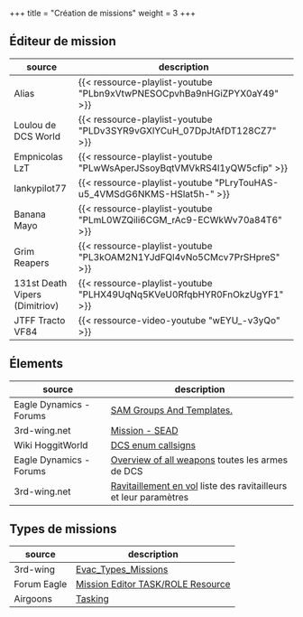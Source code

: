 +++
title = "Création de missions"
weight = 3
+++

## Éditeur de mission
source                         | description
------------------------------ | -----------
Alias                          | {{< ressource-playlist-youtube "PLbn9xVtwPNESOCpvhBa9nHGiZPYX0aY49" >}}
Loulou de DCS World            | {{< ressource-playlist-youtube "PLDv3SYR9vGXlYCuH_07DpJtAfDT128CZ7" >}}
Empnicolas LzT                 | {{< ressource-playlist-youtube "PLwWsAperJSsoyBqtVMVkRS4l1yQW5cfip" >}}
lankypilot77                   | {{< ressource-playlist-youtube "PLryTouHAS-u5_4VMSdG6NKMS-HSlat5h-" >}}
Banana Mayo                    | {{< ressource-playlist-youtube "PLmL0WZQili6CGM_rAc9-ECWkWv70a84T6" >}}
Grim Reapers                   | {{< ressource-playlist-youtube "PL3kOAM2N1YJdFQl4vNo5CMcv7PrSHpreS" >}}
131st Death Vipers (Dimitriov) | {{< ressource-playlist-youtube "PLHX49UqNq5KVeU0RfqbHYR0FnOkzUgYF1" >}}
JTFF Tracto VF84               | {{< ressource-video-youtube "wEYU_-v3yQo" >}}

## Élements
source                  | description
----------------------- | -----------
Eagle Dynamics - Forums | [SAM Groups And Templates.](https://forums.eagle.ru/showthread.php?t=218487)
3rd-wing.net            | [Mission - SEAD](http://wiki.3rd-wing.net/index.php?title=Mission:_SEAD#9K33_OSA)
Wiki HoggitWorld        | [DCS enum callsigns](https://wiki.hoggitworld.com/view/DCS_enum_callsigns)
Eagle Dynamics - Forums | [Overview of all weapons](https://forums.eagle.ru/showthread.php?t=158620) toutes les armes de DCS
3rd-wing.net            | [Ravitaillement en vol](http://wiki.3rd-wing.net/index.php?title=Ravitaillement_en_vol) liste des ravitailleurs et leur paramètres

## Types de missions
source       | description
------------ | -----------
3rd-wing     | [Evac_Types_Missions](http://server.3rd-wing.net/public/Miroo/doc/Evac_Types_Missions.pdf)
Forum Eagle  | [Mission Editor TASK/ROLE Resource](https://forums.eagle.ru/topic/67142-mission-editor-taskrole-resource)
Airgoons     | [Tasking](https://www.airgoons.com/w/Tasking)
